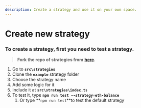 ```yaml
---
description: Create a strategy and use it on your own space.
---
```


# Create new strategy

### To create a strategy, first you need to test a strategy.

> **Fork the repo of strategies from** [**here**](https://github.com/snapshot-labs/snapshot.js)**.**

1. Go to **`src\strategies`**
2. Clone the **`example`** strategy folder
3. Choose the strategy name
4. Add some logic for it
5. Include it at **`src\strategies\index.ts`**
6. To test it, type **`npm run test --strategy=eth-balance`** 
   1. Or type **`npm run test`**to test the default strategy

